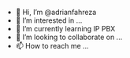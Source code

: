 - 👋 Hi, I’m @adrianfahreza
- 👀 I’m interested in ...
- 🌱 I’m currently learning IP PBX
- 💞️ I’m looking to collaborate on ...
- 📫 How to reach me ...

<!---
adrianfahreza/adrianfahreza is a ✨ special ✨ repository because its `README.md` (this file) appears on your GitHub profile.
You can click the Preview link to take a look at your changes.
--->
